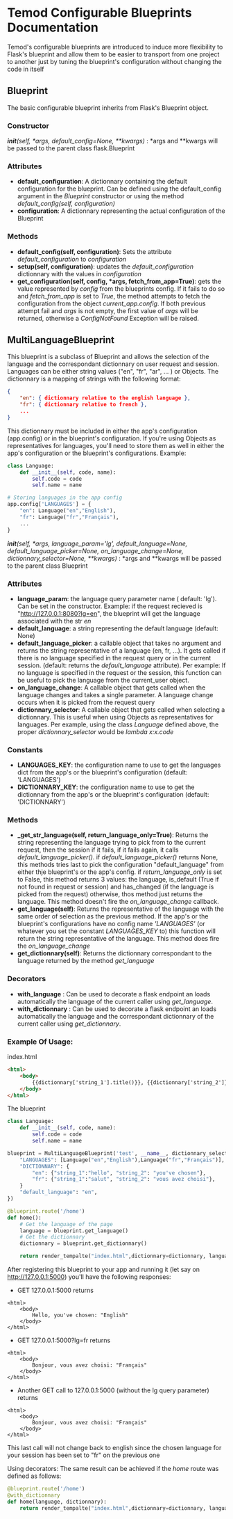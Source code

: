 # Temod Configurable Blueprints Documentation

Temod's configurable blueprints are introduced to induce more flexibility to Flask's blueprint and allow them to be
easier to transport from one project to another just by tuning the blueprint's configuration without changing the code in 
itself

## Blueprint

The basic configurable blueprint inherits from Flask's Blueprint object.

### Constructor

*__init__(self, &ast;args, default_config=None, &ast;&ast;kwargs)* : &ast;args and &ast;&ast;kwargs will be passed to the parent class flask.Blueprint

### Attributes

- **default_configuration**: A dictionnary containing the default configuration for the blueprint. Can be defined using the default_config argument in the *Blueprint* constructor or using the method *default_config(self, configuration)*
- **configuration**: A dictionnary representing the actual configuration of the Blueprint

### Methods

- **default_config(self, configuration)**: Sets the attribute *default_configuration* to *configuration*
- **setup(self, configuration)**: updates the *default_configuration* dictionnary with the values in *configuration*
- **get_configuration(self, config, &ast;args, fetch_from_app=True)**: gets the value represented by *config* from the blueprints config. If it fails to do so and *fetch_from_app* is set to *True*, the method attempts to fetch the configuration from the object *current_app.config*. If both previous attempt fail and *args* is not empty, the first value of *args* will be returned, otherwise a *ConfigNotFound* Exception will be raised.



## MultiLanguageBlueprint

This blueprint is a subclass of Blueprint and allows the selection of the language and the correspondant dictionnary on user request and session. Languages can be either string values ("en", "fr", "ar", ... ) or Objects. The dictionnary is a mapping of strings with the following format:

```json
{
	"en": { dictionnary relative to the english language },
	"fr": { dictionnary relative to french },
	...
}
```
This dictionnary must be included in either the app's configuration (app.config) or in the blueprint's configuration.
If you're using Objects as representatives for languages, you'll need to store them as well in either the app's configuration or the blueprint's configurations. Example:

```python
class Language:
	def __init__(self, code, name):
		self.code = code
		self.name = name

# Storing languages in the app config
app.config['LANGUAGES'] = {
	"en": Language("en","English"),
	"fr": Language("fr","Français"),
	...
}
```

*__init__(self, &ast;args, language_param='lg', default_language=None, default_language_picker=None, on_language_change=None, dictionnary_selector=None, &ast;&ast;kwargs)* : &ast;args and &ast;&ast;kwargs will be passed to the parent class Blueprint

### Attributes
- **language_param**: the language query parameter name ( default: 'lg'). Can be set in the constructor. Example: if the request recieved is "http://127.0.0.1:8080?lg=en", the blueprint will get the language associated with the str *en*
- **default_language**: a string representing the default language (default: None)
- **default_language_picker**: a callable object that takes no argument and returns the string representative of a language (en, fr, ...). It gets called if there is no language specified in the request query or in the current session. (default: returns the *default_language* attribute). Per example: If no language is specified in the request or the session, this function can be useful to pick the language from the current_user object.
- **on_language_change**: A callable object that gets called when the language changes and takes a single parameter. A language change occurs when it is picked from the request query 
- **dictionnary_selector**: A callable object that gets called when selecting a dictionnary. This is useful when using Objects as representatives for languages. Per example, using the class *Language* defined above, the proper *dictionnary_selector* would be *lambda x:x.code* 

### Constants

- **LANGUAGES_KEY**: the configuration name to use to get the languages dict from the app's or the blueprint's configuration (default: 'LANGUAGES')
- **DICTIONNARY_KEY**: the configuration name to use to get the dictionnary from the app's or the blueprint's configuration (default: 'DICTIONNARY') 

### Methods

- **_get_str_language(self, return_language_only=True)**: Returns the string representing the language trying to pick from to the current request, then the session if it fails, if it fails again, it calls *default_language_picker()*. if *default_language_picker()* returns None, this methods tries last to pick the configuration "default_language" from either thje blueprint's or the app's config. if *return_language_only* is set to False, this method returns 3 values: the language, is_default (True if not found in request or session) and has_changed (if the language is picked from the request) otherwise, thos method just returns the language. This method doesn't fire the *on_language_change* callback.
- **get_language(self)**: Returns the representative of the language with the same order of selection as the previous method. If the app's or the blueprint's configurations have no config name *'LANGUAGES'* (or whatever you set the constant *LANGUAGES_KEY* to) this function will return the string representative of the language. This method does fire the *on_language_change*
- **get_dictionnary(self)**: Returns the dictionnary correspondant to the language returned by the method *get_language*

### Decorators

- **with_language** : Can be used to decorate a flask endpoint an loads automatically the language of the current caller using *get_language*. 
- **with_dictionnary** : Can be used to decorate a flask endpoint an loads automatically the language and the correspondant dictionnary of the current caller using *get_dictionnary*. 

### Example Of Usage:

index.html
```html
<html>
	<body>
		{{dictionnary['string_1'].title()}}, {{dictionnary['string_2']}}: "{{language.name}}"
	</body>
</html>
```

The blueprint 

```python
class Language:
	def __init__(self, code, name):
		self.code = code
		self.name = name

blueprint = MultiLanguageBlueprint('test', __name__, dictionnary_selector=lambda lg:lg.code,default_config={
	"LANGUAGES": [Language("en","English"),Language("fr","Français")],
	"DICTIONNARY": {
		"en": {"string_1":"hello", "string_2": "you've chosen"},
		"fr": {"string_1":"salut", "string_2": "vous avez choisi"},
	}
	"default_language": "en", 
})

@blueprint.route('/home')
def home():
	# Get the language of the page
	language = blueprint.get_language()
	# Get the dictionnary
	dictionnary = blueprint.get_dictionnary()

	return render_tempalte("index.html",dictionnary=dictionnary, language=language)
```

After registering this blueprint to your app and running it (let say on http://127.0.0.1:5000) you'll have the following responses:

- GET 127.0.0.1:5000 returns 
```
<html>
	<body>
		Hello, you've chosen: "English"
	</body>
</html>
```

- GET 127.0.0.1:5000?lg=fr returns 
```
<html>
	<body>
		Bonjour, vous avez choisi: "Français"
	</body>
</html>
```

- Another GET call to 127.0.0.1:5000 (without the lg query parameter) returns 
```
<html>
	<body>
		Bonjour, vous avez choisi: "Français"
	</body>
</html>
```
This last call will not change back to english since the chosen language for your session has been set to "fr" on the previous one 


Using decorators: The same result can be achieved if the *home* route was defined as follows:
```python
@blueprint.route('/home')
@with_dictionnary
def home(language, dictionnary):
	return render_tempalte("index.html",dictionnary=dictionnary, language=language)
```

